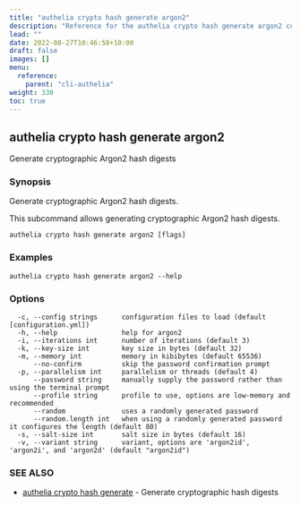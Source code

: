 ```yaml
---
title: "authelia crypto hash generate argon2"
description: "Reference for the authelia crypto hash generate argon2 command."
lead: ""
date: 2022-08-27T10:46:58+10:00
draft: false
images: []
menu:
  reference:
    parent: "cli-authelia"
weight: 330
toc: true
---
```


## authelia crypto hash generate argon2

Generate cryptographic Argon2 hash digests

### Synopsis

Generate cryptographic Argon2 hash digests.

This subcommand allows generating cryptographic Argon2 hash digests.

```
authelia crypto hash generate argon2 [flags]
```

### Examples

```
authelia crypto hash generate argon2 --help
```

### Options

```
  -c, --config strings      configuration files to load (default [configuration.yml])
  -h, --help                help for argon2
  -i, --iterations int      number of iterations (default 3)
  -k, --key-size int        key size in bytes (default 32)
  -m, --memory int          memory in kibibytes (default 65536)
      --no-confirm          skip the password confirmation prompt
  -p, --parallelism int     parallelism or threads (default 4)
      --password string     manually supply the password rather than using the terminal prompt
      --profile string      profile to use, options are low-memory and recommended
      --random              uses a randomly generated password
      --random.length int   when using a randomly generated password it configures the length (default 80)
  -s, --salt-size int       salt size in bytes (default 16)
  -v, --variant string      variant, options are 'argon2id', 'argon2i', and 'argon2d' (default "argon2id")
```

### SEE ALSO

* [authelia crypto hash generate](authelia_crypto_hash_generate.md)	 - Generate cryptographic hash digests

